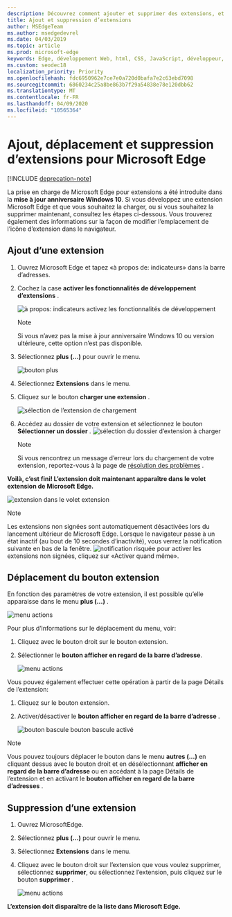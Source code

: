 ```yaml
---
description: Découvrez comment ajouter et supprimer des extensions, et déplacer le bouton d’une extension en regard de la barre d’adresse.
title: Ajout et suppression d’extensions
author: MSEdgeTeam
ms.author: msedgedevrel
ms.date: 04/03/2019
ms.topic: article
ms.prod: microsoft-edge
keywords: Edge, développement Web, html, CSS, JavaScript, développeur, extension
ms.custom: seodec18
localization_priority: Priority
ms.openlocfilehash: fdc6950962e7ce7e0a720d0bafa7e2c63ebd7098
ms.sourcegitcommit: 6860234c25a8be863b7f29a54838e78e120dbb62
ms.translationtype: MT
ms.contentlocale: fr-FR
ms.lasthandoff: 04/09/2020
ms.locfileid: "10565364"
---
```

# Ajout, déplacement et suppression d’extensions pour Microsoft Edge  

[!INCLUDE [deprecation-note](../includes/deprecation-note.md)]  

La prise en charge de Microsoft Edge pour extensions a été introduite dans la **mise à jour anniversaire Windows 10**. Si vous développez une extension Microsoft Edge et que vous souhaitez la charger, ou si vous souhaitez la supprimer maintenant, consultez les étapes ci-dessous.
Vous trouverez également des informations sur la façon de modifier l’emplacement de l’icône d’extension dans le navigateur.

## Ajout d’une extension

1. Ouvrez Microsoft Edge et tapez «à propos de: indicateurs» dans la barre d’adresses.

2. Cochez la case **activer les fonctionnalités de développement d’extensions** .

   ![à propos: indicateurs activez les fonctionnalités de développement](./../media/sideload-aboutflags.png)
   > [!NOTE]
   > Si vous n’avez pas la mise à jour anniversaire Windows 10 ou version ultérieure, cette option n’est pas disponible.

3. Sélectionnez **plus (...)** pour ouvrir le menu.

   ![bouton plus](./../media/morebutton.png)  

4. Sélectionnez **Extensions** dans le menu.

5. Cliquez sur le bouton **charger une extension** .

   ![sélection de l’extension de chargement](./../media/sideload-load-extension.png)

6. Accédez au dossier de votre extension et sélectionnez le bouton **Sélectionner un dossier** .
   ![sélection du dossier d’extension à charger](./../media/sideload-select-extension.png)
   > [!NOTE]
   > Si vous rencontrez un message d’erreur lors du chargement de votre extension, reportez-vous à la page de [résolution des problèmes](./../troubleshooting.md) .


**Voilà, c’est fini! L’extension doit maintenant apparaître dans le volet extension de Microsoft Edge.**

![extension dans le volet extension](./../media/sideload-extension-installed.png)

> [!NOTE]
> Les extensions non signées sont automatiquement désactivées lors du lancement ultérieur de Microsoft Edge. Lorsque le navigateur passe à un état inactif (au bout de 10 secondes d’inactivité), vous verrez la notification suivante en bas de la fenêtre. ![notification](./../media/riskynotification.png) risquée pour activer les extensions non signées, cliquez sur «Activer quand même».



## Déplacement du bouton extension
En fonction des paramètres de votre extension, il est possible qu’elle apparaisse dans le menu **plus (...)** .

   ![menu actions](./../media/browseraction.png)  


Pour plus d’informations sur le déplacement du menu, voir:

1. Cliquez avec le bouton droit sur le bouton extension.

2. Sélectionner le **bouton afficher en regard de la barre d’adresse**.

   ![menu actions](./../media/browseraction_contextmenu.png)  

Vous pouvez également effectuer cette opération à partir de la page Détails de l’extension:

1. Cliquez sur le bouton extension.
2. Activer/désactiver le **bouton afficher en regard de la barre d’adresse** .

   ![bouton bascule bouton bascule activé](./../media/show-button-toggle.png)

> [!NOTE]
> Vous pouvez toujours déplacer le bouton dans le menu **autres (...)** en cliquant dessus avec le bouton droit et en désélectionnant **afficher en regard de la barre d’adresse** ou en accédant à la page Détails de l’extension et en activant le **bouton afficher en regard de la barre d’adresses** .


## Suppression d’une extension

1. Ouvrez MicrosoftEdge.

2. Sélectionnez **plus (...)** pour ouvrir le menu.

3. Sélectionnez **Extensions** dans le menu.

4. Cliquez avec le bouton droit sur l’extension que vous voulez supprimer, sélectionnez **supprimer**, ou sélectionnez l’extension, puis cliquez sur le bouton **supprimer** .

   ![menu actions](./../media/remove.png)  

**L’extension doit disparaître de la liste dans Microsoft Edge.**
